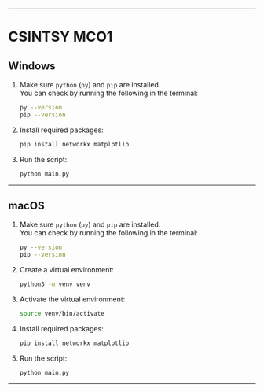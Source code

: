 
---
# CSINTSY MCO1

## Windows
   
1. Make sure `python` (`py`) and `pip` are installed.  
   You can check by running the following in the terminal:
   ```bash
   py --version
   pip --version
   ```

2. Install required packages:

   ```bash
   pip install networkx matplotlib
   ```

3. Run the script:

   ```bash
   python main.py
   ```

---

## macOS

1. Make sure `python` (`py`) and `pip` are installed.  
   You can check by running the following in the terminal:
   ```bash
   py --version
   pip --version
   ```

2. Create a virtual environment:

   ```bash
   python3 -m venv venv
   ```

3. Activate the virtual environment:

   ```bash
   source venv/bin/activate
   ```

4. Install required packages:

   ```bash
   pip install networkx matplotlib
   ```

5. Run the script:

   ```bash
   python main.py
   ```

---


